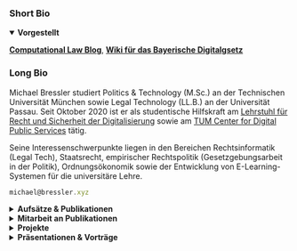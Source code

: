### Short Bio
<details open>
  <summary><b>Vorgestellt</b></summary>

 [**Computational Law Blog**](con), [**Wiki für das Bayerische Digitalgsetz**](https://digitalgesetz.wiki)
</details>

### Long Bio
Michael Bressler studiert Politics & Technology (M.Sc.) an der Technischen Universität München sowie Legal Technology (LL.B.) an der Universität Passau. Seit Oktober 2020 ist er als studentische Hilfskraft am [Lehrstuhl für Recht und Sicherheit der Digitalisierung](https://www.gov.sot.tum.de/elaw/startseite/)
sowie am [TUM Center for Digital Public Services](https://tum-cdps.de/) tätig.

Seine Interessenschwerpunkte liegen in den Bereichen Rechtsinformatik (Legal Tech), Staatsrecht, empirischer Rechtspolitik (Gesetzgebungsarbeit in der Politik), Ordnungsökonomik sowie der Entwicklung von E-Learning-Systemen für die universitäre Lehre. 

```javascript
michael@bressler.xyz
```


<details>
  <summary><b>Aufsätze & Publikationen</b></summary>

  | Nr. | Title | Links |
  |-|-|-|
  | 1 | _Entwicklung von Kriterien zur algorithmischen Abbildbarkeit von Rechtsnormen_, Bachelor's Thesis, Technische Universität München, November 2022 (unveröffentlicht) | - |

</details>

<details>
  <summary><b>Mitarbeit an Publikationen</b></summary>

  | Nr. | Title | Links |
  |-|-|-|
  | 1 | _BayWiDI Briefing 2023/1_, Informationsdienst IT-Sicherheit und Recht, (Hrsg. Prof. Dr. Dirk Heckmann, Technische Universität München), Januar 2023 | - |
  | 2 | _BayWiDI Briefing 2022/4_, Informationsdienst IT-Sicherheit und Recht, (Hrsg. Prof. Dr. Dirk Heckmann, Technische Universität München), Oktober 2022 | - |
  | 3 | Heckmann, Dirk; Marx, Lorenz; Auer, Jakob; Brand, Thimo; Bräutigam, Peter; Habbe, Julia Sophia; Gergen, Philipp; Daum, Andreas: _Noerr Compliance Studie 2021_, Digitalisierung und Compliance, Noerr Partnerschaftsgesellschaft mbB, 06. Oktober 2021 | [Artikel](https://www.noerr.com/de/newsroom/news/gemeinsame-studie-von-noerr-und-technischer-universitat-munchen) \| [PDF](https://www.noerr.com/-/media/downloads/studien/2021/noerr_compliancestudie.pdf) |
  | 4 | _Evaluation des Berliner E-Government-Gesetzes_, Rechtswissenschaftliches Gutachten und empirische Studie mit Handlungsempfehlungen zur Fortentwicklung des Rechts der Digitalen Verwaltung, TUM Center for Digital Public Services, 21. Mai 2021 | [PDF](https://www.parlament-berlin.de/adosservice/18/Haupt/vorgang/h18-2765.E-v.pdf) |

</details>

<details>
  <summary><b>Projekte</b></summary>

  | Nr. | Title | Links |
  |-|-|-|
  | 1 | _Elaw Learn_, E-Learning-Plattform zur Unterstützung der Lehre am Lehrstuhl für Recht und Sicherheit der Digitalisierung, fortlaufend | - |
  | 2 | _Wiki für das Bayerische Digitalgesetz_, TUM Center for Digital Public Services, fortlaufend | [Projektbeschreibung](https://www.tum-cdps.de/projekte/) \| [GitHub](https://github.com/tum-elaw/BayDiG-wiki) \| [digitalgesetz.wiki](https://digitalgesetz.wiki) |
  | 3 | _Social Media Leitfaden für Beschäftigte im Öffentlichen Dienst_, TUM Center for Digital Public Services, Februar 2023 | [Artikel](https://www.hfp.tum.de/hfp/aktuelles/article/safer-internet-day-2023-tum-cdps-stellt-social-media-leitfaden-fuer-beschaeftigte-im-oeffentlichen-dienst-vor/) \| [sml.tum-cdps.de](https://sml.tum-cdps.de) |
  | 4 | _RechtGPT_, Experimentelle semantische Suchmaschine für deutsche Gerichtsurteile (basierend auf Embedding der Urteilstexte), Team-Projektarbeit, Legal Loves Tech Hackathon, Januar 2023 | [GitHub](https://github.com/mibressler/chat.recht.dev) \| [recht.dev](https://recht.dev) |

</details>

<details>
  <summary><b>Präsentationen & Vorträge</b></summary>


  | Nr. | Title | Links |
  |-|-|-|
  | 1 | _Bundesrepublik Deutschland: Verfassungsorgane und politische Ebenen_, Seminar Politik in Theorie und Praxis: Regionalpolitik, veranstaltet durch MdL Isabell Zacharias & Prof. Dr. Jürgen Pfeffer, Hochschule für Politik München (TUM), 13.05.2022 | [Slides](https://nbviewer.org/github/mibressler/website/blob/main/files/Verfassungsorgane.pdf) |
  | 2 | _Konzept einer Überwachungsgesamtrechnung in Deutschland_, Seminar Innere Sicherheit und Digitalisierung, Hochschule für Politik München (TUM), 13.12.2021 | [Slides](https://nbviewer.org/github/mibressler/website/blob/main/files/%C3%9Cberwachungsgesamtrechnung_Slides.pdf) |

</details>




